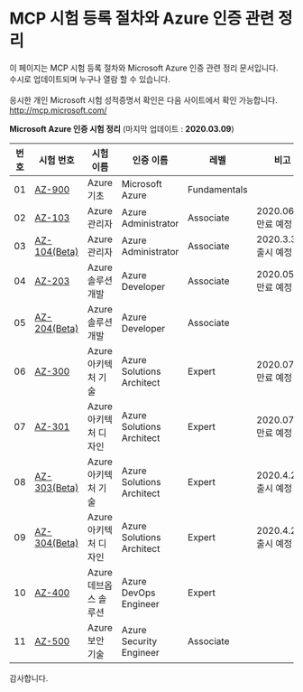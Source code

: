 # MCP 시험 등록 절차와 Azure 인증 관련 정리 

이 페이지는 MCP 시험 등록 절차와 Microsoft Azure 인증 관련 정리 문서입니다.
<br>
수시로 업데이트되며 누구나 열람 할 수 있습니다.
<br><br>
응시한 개인 Microsoft 시험 성적증명서 확인은 다음 사이트에서 확인 가능합니다.
<br>
http://mcp.microsoft.com/

**Microsoft Azure 인증 시험 정리** (마지막 업데이트 : **2020.03.09**)

| 번호 | 시험 번호 | 시험 이름 | 인증 이름 | 레벨 | 비고 |
| --- | --- | --- | --- | --- | --- |
| 01 | [AZ-900](https://docs.microsoft.com/ko-kr/learn/certifications/exams/az-900) | Azure 기초 | Microsoft Azure | Fundamentals | |
| 02 | [AZ-103](https://docs.microsoft.com/ko-kr/learn/certifications/exams/az-103) | Azure 관리자 | Azure Administrator | Associate | 2020.06.30 만료 예정|
| 03 | [AZ-104(Beta)](https://docs.microsoft.com/ko-kr/learn/certifications/exams/az-104) | Azure 관리자 | Azure Administrator | Associate | 2020.3.31 출시 예정 |
| 04 | [AZ-203](https://docs.microsoft.com/ko-kr/learn/certifications/exams/az-203) | Azure 솔루션 개발 | Azure Developer | Associate | 2020.05.31 만료 예정 |
| 05 | [AZ-204(Beta)](https://docs.microsoft.com/ko-kr/learn/certifications/exams/az-204) | Azure 솔루션 개발 | Azure Developer | Associate | |
| 06 | [AZ-300](https://docs.microsoft.com/ko-kr/learn/certifications/exams/az-204) | Azure 아키텍처 기술 | Azure Solutions Architect | Expert | 2020.07.28 만료 예정 |
| 07 | [AZ-301](https://docs.microsoft.com/ko-kr/learn/certifications/exams/az-301) | Azure 아키텍처 디자인 | Azure Solutions Architect | Expert | 2020.07.28 만료 예정 |
| 08 | [AZ-303(Beta)](https://docs.microsoft.com/ko-kr/learn/certifications/exams/az-303) | Azure 아키텍처 기술 | Azure Solutions Architect | Expert | 2020.4.28 출시 예정 |
| 09 | [AZ-304(Beta)](https://docs.microsoft.com/ko-kr/learn/certifications/exams/az-304) | Azure 아키텍처 디자인 | Azure Solutions Architect | Expert | 2020.4.28 출시 예정 |
| 10 | [AZ-400](https://docs.microsoft.com/en-us/learn/certifications/exams/az-400) | Azure 데브옵스 솔루션 | Azure DevOps Engineer | Expert | |
| 11 | [AZ-500](https://docs.microsoft.com/ko-kr/learn/certifications/exams/az-500) | Azure 보안 기술 | Azure Security Engineer | Associate | |

감사합니다.
